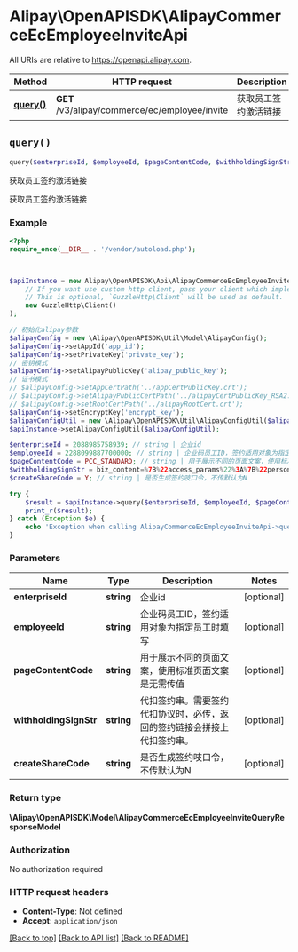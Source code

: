 # Alipay\OpenAPISDK\AlipayCommerceEcEmployeeInviteApi

All URIs are relative to https://openapi.alipay.com.

Method | HTTP request | Description
------------- | ------------- | -------------
[**query()**](AlipayCommerceEcEmployeeInviteApi.md#query) | **GET** /v3/alipay/commerce/ec/employee/invite | 获取员工签约激活链接


## `query()`

```php
query($enterpriseId, $employeeId, $pageContentCode, $withholdingSignStr, $createShareCode): \Alipay\OpenAPISDK\Model\AlipayCommerceEcEmployeeInviteQueryResponseModel
```

获取员工签约激活链接

获取员工签约激活链接

### Example

```php
<?php
require_once(__DIR__ . '/vendor/autoload.php');



$apiInstance = new Alipay\OpenAPISDK\Api\AlipayCommerceEcEmployeeInviteApi(
    // If you want use custom http client, pass your client which implements `GuzzleHttp\ClientInterface`.
    // This is optional, `GuzzleHttp\Client` will be used as default.
    new GuzzleHttp\Client()
);

// 初始化alipay参数
$alipayConfig = new \Alipay\OpenAPISDK\Util\Model\AlipayConfig();
$alipayConfig->setAppId('app_id');
$alipayConfig->setPrivateKey('private_key');
// 密钥模式
$alipayConfig->setAlipayPublicKey('alipay_public_key');
// 证书模式
// $alipayConfig->setAppCertPath('../appCertPublicKey.crt');
// $alipayConfig->setAlipayPublicCertPath('../alipayCertPublicKey_RSA2.crt');
// $alipayConfig->setRootCertPath('../alipayRootCert.crt');
$alipayConfig->setEncryptKey('encrypt_key');
$alipayConfigUtil = new \Alipay\OpenAPISDK\Util\AlipayConfigUtil($alipayConfig);
$apiInstance->setAlipayConfigUtil($alipayConfigUtil);

$enterpriseId = 2088985758939; // string | 企业id
$employeeId = 2288099887700000; // string | 企业码员工ID，签约适用对象为指定员工时填写
$pageContentCode = PCC_STANDARD; // string | 用于展示不同的页面文案，使用标准页面文案是无需传值
$withholdingSignStr = biz_content=%7B%22access_params%22%3A%7B%22personal_product_code%22%3A%22GENERAL_WITHHOLDING_P%22%2C%22sign_scene%22%3A%22INDUSTRY%7CMULTI_MEDIA%22%7D&sign=111&app_id=2017090501336035&method=alipay.user.agreement.page.sign&version=1.0; // string | 代扣签约串。需要签约代扣协议时，必传，返回的签约链接会拼接上代扣签约串。
$createShareCode = Y; // string | 是否生成签约吱口令，不传默认为N

try {
    $result = $apiInstance->query($enterpriseId, $employeeId, $pageContentCode, $withholdingSignStr, $createShareCode);
    print_r($result);
} catch (Exception $e) {
    echo 'Exception when calling AlipayCommerceEcEmployeeInviteApi->query: ', $e->getMessage(), PHP_EOL;
}
```

### Parameters

Name | Type | Description  | Notes
------------- | ------------- | ------------- | -------------
 **enterpriseId** | **string**| 企业id | [optional]
 **employeeId** | **string**| 企业码员工ID，签约适用对象为指定员工时填写 | [optional]
 **pageContentCode** | **string**| 用于展示不同的页面文案，使用标准页面文案是无需传值 | [optional]
 **withholdingSignStr** | **string**| 代扣签约串。需要签约代扣协议时，必传，返回的签约链接会拼接上代扣签约串。 | [optional]
 **createShareCode** | **string**| 是否生成签约吱口令，不传默认为N | [optional]

### Return type

**\Alipay\OpenAPISDK\Model\AlipayCommerceEcEmployeeInviteQueryResponseModel**

### Authorization

No authorization required

### HTTP request headers

- **Content-Type**: Not defined
- **Accept**: `application/json`

[[Back to top]](#) [[Back to API list]](../../README.md#api-endpoints)
[[Back to README]](../../README.md)
